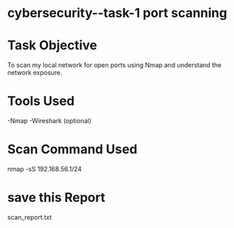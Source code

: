 # cybersecurity--task-1 port scanning 

# Task Objective 
 To scan my local network for open ports using Nmap and understand the network exposure.

# Tools Used 
   -Nmap 
   -Wireshark (optional)
   
# Scan Command Used
  nmap -sS 192.168.56.1/24
  
# save this Report 
  scan_report.txt

  
